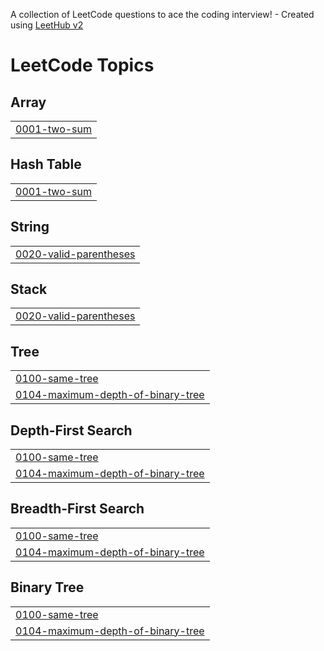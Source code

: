 A collection of LeetCode questions to ace the coding interview! - Created using [LeetHub v2](https://github.com/arunbhardwaj/LeetHub-2.0)
<!---LeetCode Topics Start-->
# LeetCode Topics
## Array
|  |
| ------- |
| [0001-two-sum](https://github.com/gonappuccino/LEETCODE/tree/master/0001-two-sum) |
## Hash Table
|  |
| ------- |
| [0001-two-sum](https://github.com/gonappuccino/LEETCODE/tree/master/0001-two-sum) |
## String
|  |
| ------- |
| [0020-valid-parentheses](https://github.com/gonappuccino/LEETCODE/tree/master/0020-valid-parentheses) |
## Stack
|  |
| ------- |
| [0020-valid-parentheses](https://github.com/gonappuccino/LEETCODE/tree/master/0020-valid-parentheses) |
## Tree
|  |
| ------- |
| [0100-same-tree](https://github.com/gonappuccino/LEETCODE/tree/master/0100-same-tree) |
| [0104-maximum-depth-of-binary-tree](https://github.com/gonappuccino/LEETCODE/tree/master/0104-maximum-depth-of-binary-tree) |
## Depth-First Search
|  |
| ------- |
| [0100-same-tree](https://github.com/gonappuccino/LEETCODE/tree/master/0100-same-tree) |
| [0104-maximum-depth-of-binary-tree](https://github.com/gonappuccino/LEETCODE/tree/master/0104-maximum-depth-of-binary-tree) |
## Breadth-First Search
|  |
| ------- |
| [0100-same-tree](https://github.com/gonappuccino/LEETCODE/tree/master/0100-same-tree) |
| [0104-maximum-depth-of-binary-tree](https://github.com/gonappuccino/LEETCODE/tree/master/0104-maximum-depth-of-binary-tree) |
## Binary Tree
|  |
| ------- |
| [0100-same-tree](https://github.com/gonappuccino/LEETCODE/tree/master/0100-same-tree) |
| [0104-maximum-depth-of-binary-tree](https://github.com/gonappuccino/LEETCODE/tree/master/0104-maximum-depth-of-binary-tree) |
<!---LeetCode Topics End-->